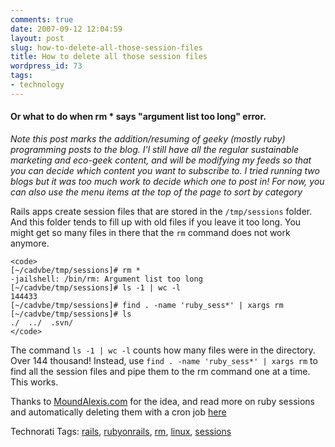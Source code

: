 ```yaml
---
comments: true
date: 2007-09-12 12:04:59
layout: post
slug: how-to-delete-all-those-session-files
title: How to delete all those session files
wordpress_id: 73
tags:
- technology
---
```


#### Or what to do when rm * says "argument list too long" error.




_Note this post marks the addition/resuming of geeky (mostly ruby) programming posts to the blog. I'l still have all the regular sustainable marketing and eco-geek content, and will be modifying my feeds so that you can decide which content you want to subscribe to. I tried running two blogs but it was too much work to decide which one to post in! For now, you can also use the menu items at the top of the page to sort by category_





Rails apps create session files that are stored in the `/tmp/sessions` folder. And this folder tends to fill up with old files if you leave it too long. You might get so many files in there that the `rm` command does not work anymore. 


    
    <code>
    [~/cadvbe/tmp/sessions]# rm *
    -jailshell: /bin/rm: Argument list too long
    [~/cadvbe/tmp/sessions]# ls -1 | wc -l
    144433
    [~/cadvbe/tmp/sessions]# find . -name 'ruby_sess*' | xargs rm
    [~/cadvbe/tmp/sessions]# ls
    ./  ../  .svn/  
    </code>





The command `ls -1 | wc -l` counts how many files were in the directory. Over 144 thousand! Instead, use `find . -name 'ruby_sess*' | xargs rm` to find all the session files and pipe them to the rm command one at a time. This works.





Thanks to [MoundAlexis.com](http://www.moundalexis.com/archives/000035.php) for the idea, and read more on ruby sessions and automatically deleting them with a cron job [here](http://snippets.scottwalter.com/posts/show/83)






Technorati Tags:
[rails](http://technorati.com/tag/rails), [rubyonrails](http://technorati.com/tag/rubyonrails), [rm](http://technorati.com/tag/rm), [linux](http://technorati.com/tag/linux), [sessions](http://technorati.com/tag/sessions)




